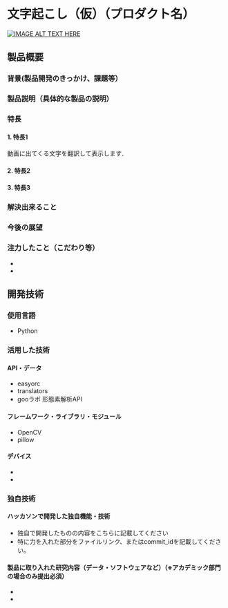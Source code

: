# 文字起こし（仮）（プロダクト名）

[![IMAGE ALT TEXT HERE](https://jphacks.com/wp-content/uploads/2022/08/JPHACKS2022_ogp.jpg)](https://www.youtube.com/watch?v=LUPQFB4QyVo)

## 製品概要
### 背景(製品開発のきっかけ、課題等）

### 製品説明（具体的な製品の説明）
### 特長
#### 1. 特長1
動画に出てくる文字を翻訳して表示します．
#### 2. 特長2
#### 3. 特長3

### 解決出来ること
### 今後の展望
### 注力したこと（こだわり等）
* 
* 

## 開発技術
### 使用言語
* Python
### 活用した技術
#### API・データ
* easyorc
* translators
* gooラボ 形態素解析API

#### フレームワーク・ライブラリ・モジュール
* OpenCV
* pillow

#### デバイス
* 
* 

### 独自技術
#### ハッカソンで開発した独自機能・技術
* 独自で開発したものの内容をこちらに記載してください
* 特に力を入れた部分をファイルリンク、またはcommit_idを記載してください。

#### 製品に取り入れた研究内容（データ・ソフトウェアなど）（※アカデミック部門の場合のみ提出必須）
* 
* 
